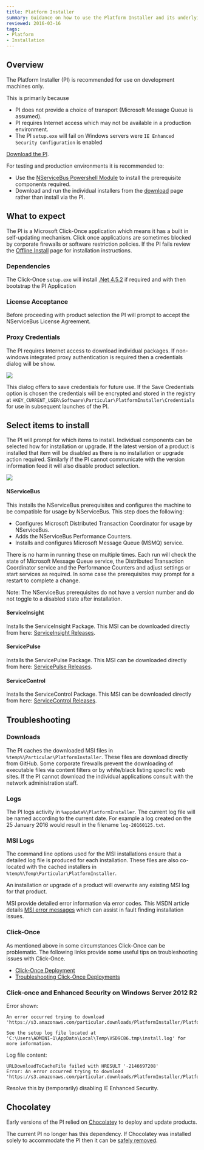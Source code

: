 ```yaml
---
title: Platform Installer
summary: Guidance on how to use the Platform Installer and its underlying components
reviewed: 2016-03-16
tags:
- Platform
- Installation
---
```


## Overview

The Platform Installer (PI) is recommended for use on development machines only.

This is primarily because

 * PI does not provide a choice of transport (Microsoft Message Queue is assumed).
 * PI requires Internet access which may not be available in a production environment.
 * The PI `setup.exe` will fail on Windows servers were `IE Enhanced Security Configuration` is enabled

[Download the PI](http://particular.net/start-platform-download).

For testing and production environments it is recommended to:

 * Use the [NServiceBus Powershell Module](/nservicebus/operations/management-using-powershell.md) to install the prerequisite components required.
 * Download and run the individual installers from the [download](http://particular.net/downloads) page rather than install via the PI.


## What to expect

The PI is a Microsoft Click-Once application which means it has a built in self-updating mechanism. Click once applications are sometimes blocked by corporate firewalls or software restriction policies. If the PI fails review the [Offline Install](offline.md) page for installation instructions.


### Dependencies

The Click-Once `setup.exe` will install [.Net 4.5.2](https://www.microsoft.com/en-us/download/details.aspx?id=42643) if required and with then bootstrap the PI Application


### License Acceptance

Before proceeding with product selection the PI will prompt to accept the NServiceBus License Agreement.


### Proxy Credentials

The PI requires Internet access to download individual packages. If non-windows integrated proxy authentication is required then a credentials dialog will be show.

![](save-credentials.png)

This dialog offers to save credentials for future use.
If the Save Credentials option is chosen the credentials will be encrypted and stored in the registry at `HKEY_CURRENT_USER\Software\Particular\PlatformInstaller\Credentials` for use in subsequent launches of the PI.


## Select items to install

The PI will prompt for which items to install. Individual components can be selected how for installation or upgrade. If the latest version of a product is installed that item will be disabled as there is no installation or upgrade action required. Similarly if the PI cannot communicate with the version information feed it will also disable product selection.

![](select-items.png)


#### NServiceBus

This installs the NServiceBus prerequisites and configures the machine to be compatible for usage by NServiceBus.
This step does the following:

 * Configures Microsoft Distributed Transaction Coordinator for usage by NServiceBus.
 * Adds the NServiceBus Performance Counters.
 * Installs and configures Microsoft Message Queue (MSMQ) service.

There is no harm in running these on multiple times. Each run will check the state of Microsoft Message Queue service, the Distributed Transaction Coordinator service and the Performance Counters and adjust settings or start services as required. In some case the prerequisites may prompt for a restart to complete a change.

Note: The NServiceBus prerequisites do not have a version number and do not toggle to a disabled state after installation.


#### ServiceInsight

Installs the ServiceInsight Package. This MSI can be downloaded directly from here: [ServiceInsight Releases](https://github.com/Particular/ServiceInsight/releases/latest).


#### ServicePulse

Installs the ServicePulse Package. This MSI can be downloaded directly from here: [ServicePulse Releases](https://github.com/Particular/ServicePulse/releases/latest).


#### ServiceControl

Installs the ServiceControl Package. This MSI can be downloaded directly from here: [ServiceControl Releases](https://github.com/Particular/ServiceControl/releases/latest).


## Troubleshooting


### Downloads

The PI caches the downloaded MSI files in `%temp%\Particular\PlatformInstaller`. These files are download directly from GitHub. Some corporate firewalls prevent the downloading of executable files via content filters or by white/black listing specific web sites. If the PI cannot download the individual applications consult with the network administration staff.


### Logs

The PI logs activity in `%appdata%\PlatformInstaller`. The current log file will be  named according to the current date. For example a log created on the 25 January 2016 would result in the filename `log-20160125.txt`.


### MSI Logs

The command line options used for the MSI installations ensure that a detailed log file is produced for each installation. These files are also co-located with the cached installers in `%temp%\Temp\Particular\PlatformInstaller`.

An installation or upgrade of a product will overwrite any existing MSI log for that product.

MSI provide detailed error information via error codes. This MSDN article details [MSI error messages](https://msdn.microsoft.com/en-us/library/aa376931.aspx) which can assist in fault finding installation issues.


### Click-Once

As mentioned above in some circumstances Click-Once can be problematic. The following links provide some useful tips on troubleshooting issues with Click-Once.

 * [Click-Once Deployment](https://msdn.microsoft.com/en-us/library/t71a733d.aspx)
 * [Troubleshooting Click-Once Deployments](https://msdn.microsoft.com/en-us/library/fb94w1t5.aspx)


### Click-once and Enhanced Security on Windows Server 2012 R2

Error shown:

```no-highlight
An error occurred trying to download 'https://s3.amazonaws.com/particular.downloads/PlatformInstaller/PlatformInstaller.application'.

See the setup log file located at 'C:\Users\ADMINI~1\AppData\Local\Temp\VSD9C86.tmp\install.log' for more information.
```

Log file content:

```no-highlight
URLDownloadToCacheFile failed with HRESULT '-2146697208'
Error: An error occurred trying to download 'https://s3.amazonaws.com/particular.downloads/PlatformInstaller/PlatformInstaller.application'.
```

Resolve this by (temporarily) disabling IE Enhanced Security.


## Chocolatey

Early versions of the PI relied on [Chocolatey](https://chocolatey.org) to deploy and update products.

The current PI no longer has this dependency. If Chocolatey was installed solely to accommodate the PI then it can be [safely removed](https://github.com/chocolatey/choco/wiki/Uninstallation).